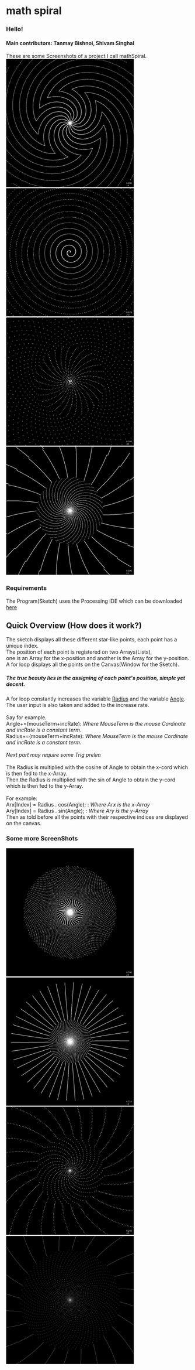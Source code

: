 # math spiral
### Hello!

#### Main contributors: Tanmay Bishnoi, Shivam Singhal

These are some Screenshots of a project I call mathSpiral.
<br>
<img src="SpiralImages/Pattern-000553.png" width="350"> <img src="SpiralImages/Pattern-001279.png" width="350">
<img src="SpiralImages/Pattern-003142.png" width="350"> <img src="SpiralImages/Pattern-004041.png" width="350">
### Requirements
The Program(Sketch) uses the Processing IDE which can be downloaded <a href="https://processing.org/download/">
<u>here</u></a>

## Quick Overview (How does it work?)
The sketch displays all these different star-like points, each point has a unique index.
<br>
The position of each point is registered on two Arrays(Lists),<br>one is an Array for the x-position and another is the Array for the y-position.
<br>
A for loop displays all the points on the Canvas(Window for the Sketch).
<br>
##### The true beauty lies in the assigning of each point's position, simple yet decent.
A for loop constantly increases the variable <u>Radius</u> and the variable <u>Angle</u>.
<br>
The user input is also taken and added to the increase rate.
<br><br>
Say for example.
<br>
Angle+=(mouseTerm+incRate): <i>Where MouseTerm is the mouse Cordinate and incRate is a constant term.</i>
<br>
Radius+=(mouseTerm+incRate): <i>Where MouseTerm is the mouse Cordinate and incRate is a constant term.</i>
<br><br>
<i>Next part may require some Trig prelim</i>
<br><br>
The Radius is multiplied with the cosine of Angle to obtain the x-cord which is then fed to the x-Array.
<br>
Then the Radius is multiplied with the sin of Angle to obtain the y-cord which is then fed to the y-Array.
<br><br>
For example:
<br>
Arx[Index] = Radius . cos(Angle); : *Where Arx is the x-Array*
<br>
Ary[Index] = Radius . sin(Angle); : *Where Ary is the y-Array*
<br>
Then as told before all the points with their respective indices are displayed on the canvas.

### Some more ScreenShots
<img src="SpiralImages/Pattern-002368.png" width="350"> <img src="SpiralImages/Pattern-002810.png" width="350">
<img src="SpiralImages/Pattern-003256.png" width="350"> <img src="SpiralImages/Pattern-003336.png" width="350">
